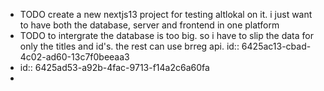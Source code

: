 - TODO create a new nextjs13 project for testing altlokal on it. i just want to have both the database, server and frontend in one platform
- TODO to intergrate the database is too big. so i have to slip the data for only the titles and id's. the rest can use brreg api.
  id:: 6425ac13-cbad-4c02-ad60-13c7f0beeaa3
- id:: 6425ad53-a92b-4fac-9713-f14a2c6a60fa
-